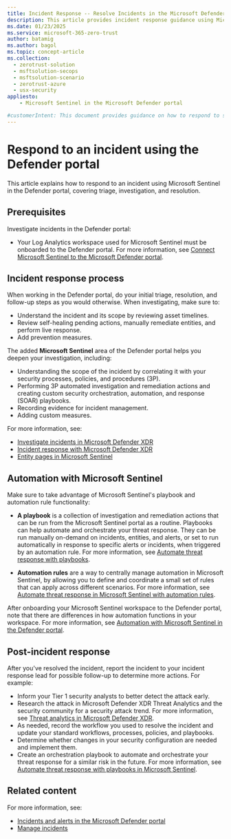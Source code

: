 ```yaml
---
title: Incident Response -- Resolve Incidents in the Microsoft Defender Portal.
description: This article provides incident response guidance using Microsoft Sentinel in the Defender portal, covering triage, investigation, and resolution.
ms.date: 01/23/2025
ms.service: microsoft-365-zero-trust
author: batamig
ms.author: bagol
ms.topic: concept-article
ms.collection: 
  - zerotrust-solution
  - msftsolution-secops
  - msftsolution-scenario
  - zerotrust-azure
  - usx-security
appliesto: 
    - Microsoft Sentinel in the Microsoft Defender portal

#customerIntent: This document provides guidance on how to respond to security incidents within a Zero Trust architecture in the Microsoft Defender portal. It aims to help customers understand the steps and best practices for incident response to minimize impact and ensure quick recovery.
---
```


# Respond to an incident using the Defender portal

This article explains how to respond to an incident using Microsoft Sentinel in the Defender portal, covering triage, investigation, and resolution.

## Prerequisites

Investigate incidents in the Defender portal:

- Your Log Analytics workspace used for Microsoft Sentinel must be onboarded to the Defender portal. For more information, see [Connect Microsoft Sentinel to the Microsoft Defender portal](/defender-xdr/microsoft-sentinel-onboard?toc=/security/zero-trust/integrate/TOC.json?bc=/security/zero-trust/breadcrumb/toc.json&toc=/security/zero-trust/toc.json).

## Incident response process

When working in the Defender portal, do your initial triage, resolution, and follow-up steps as you would otherwise. When investigating, make sure to:

- Understand the incident and its scope by reviewing asset timelines.
- Review self-healing pending actions, manually remediate entities, and perform live response.
- Add prevention measures.

The added **Microsoft Sentinel** area of the Defender portal helps you deepen your investigation, including:

- Understanding the scope of the incident by correlating it with your security processes, policies, and procedures (3P).
- Performing 3P automated investigation and remediation actions and creating custom security orchestration, automation, and response (SOAR) playbooks.
- Recording evidence for incident management.
- Adding custom measures.

For more information, see:

- [Investigate incidents in Microsoft Defender XDR](/microsoft-365/security/defender/investigate-incidents)
- [Incident response with Microsoft Defender XDR](/microsoft-365/security/defender/incidents-overview)
- [Entity pages in Microsoft Sentinel](/azure/sentinel/entity-pages?tabs=defender-portal)

## Automation with Microsoft Sentinel

Make sure to take advantage of Microsoft Sentinel's playbook and automation rule functionality:

- **A playbook** is a collection of investigation and remediation actions that can be run from the Microsoft Sentinel portal as a routine. Playbooks can help automate and orchestrate your threat response. They can be run manually on-demand on incidents, entities, and alerts, or set to run automatically in response to specific alerts or incidents, when triggered by an automation rule. For more information, see [Automate threat response with playbooks](/azure/sentinel/automate-responses-with-playbooks).

- **Automation rules** are a way to centrally manage automation in Microsoft Sentinel, by allowing you to define and coordinate a small set of rules that can apply across different scenarios. For more information, see [Automate threat response in Microsoft Sentinel with automation rules](/azure/sentinel/automate-incident-handling-with-automation-rules).

After onboarding your Microsoft Sentinel workspace to the Defender portal, note that there are differences in how automation functions in your workspace. For more information, see [Automation with Microsoft Sentinel in the Defender portal](/azure/sentinel/automation).

## Post-incident response

After you've resolved the incident, report the incident to your incident response lead for possible follow-up to determine more actions. For example:

- Inform your Tier 1 security analysts to better detect the attack early.
- Research the attack in Microsoft Defender XDR Threat Analytics and the security community for a security attack trend. For more information, see [Threat analytics in Microsoft Defender XDR](/microsoft-365/security/defender/threat-analytics).
- As needed, record the workflow you used to resolve the incident and update your standard workflows, processes, policies, and playbooks.
- Determine whether changes in your security configuration are needed and implement them.
- Create an orchestration playbook to automate and orchestrate your threat response for a similar risk in the future. For more information, see [Automate threat response with playbooks in Microsoft Sentinel](/azure/sentinel/automate-responses-with-playbooks).

## Related content

For more information, see:

- [Incidents and alerts in the Microsoft Defender portal](/defender-xdr/incidents-overview)
- [Manage incidents](/defender-xdr/manage-incidents)
